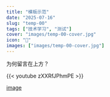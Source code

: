 ```yaml
---
title: "模板示范"
date: "2025-07-16"
slug: "temp-00"
tags: ["技术学习", "测试"]
cover: "images/temp-00-cover.jpg"
icon: "📁"
images: ["images/temp-00-cover.jpg"]
---
```

为何留言在上方？



{{< youtube zXXRfJPhmPE >}}


[image](https://prod-files-secure.s3.us-west-2.amazonaws.com/112d0858-5090-4d34-a606-b75eb8d65fd2/b110fffe-d8dc-4f51-990e-749f6cc413f6/M2U00785.mpg?X-Amz-Algorithm=AWS4-HMAC-SHA256&X-Amz-Content-Sha256=UNSIGNED-PAYLOAD&X-Amz-Credential=ASIAZI2LB466WOTVCOYY%2F20250724%2Fus-west-2%2Fs3%2Faws4_request&X-Amz-Date=20250724T144550Z&X-Amz-Expires=3600&X-Amz-Security-Token=IQoJb3JpZ2luX2VjEAQaCXVzLXdlc3QtMiJGMEQCIDkswsYtwmskAyHmrErmcBK7yImJY%2BFEPpH%2Bkx95%2FC8eAiARCUFTJFo0a5RbwmbifFVIB%2BcF0PQXbc5DgRLebvMvFCr%2FAwgtEAAaDDYzNzQyMzE4MzgwNSIMNWPAanxaPHt4J67HKtwDlj%2FN%2FWTE8gjILHjHdktQbYYQyYs3v2JZcP%2FWk1Z%2Bcf8bodXHWbU0P0q4kci00Ekpufo3Li1XOHKTt6HcaWT1Yw%2FSvOGKuQmMmxjhXZdCfEQXBUbdcaKvXO2dV%2FN75OntcnGMdFZOEdrFrlZRPx%2F3XOX%2FzKn5%2FmjBbd2qhaDRJ%2BeNs6IC0NwSnKf7a3jqNSgSbM7vO%2F9kL5aXEiHE2kKvZqOOnM3bsxFYlPFoDxMEebr0MysB0wCTzYx6%2B%2BCsO4oxUwnymX2l6iprB6ZAo3PLV0IwZX1gOUpHcN4wrHS3BqBw9sX5oo87w%2BaObtqxZNBnHTJraRjlPBTQoZ44RkWv3NguW6XED%2FglpWsGFjnKBdlbU0oeH7Y6mabg2yOWcshMcLXF2R%2BYmXk1Y5kpGsRZsmj2zkRtQ08XsAAnvi%2F7XY12Udx4BoO9BfsSwEbmEeCqn71Z39N0Oxx5MAv1DNa85h4441YZPpU3I4Nz85J41HO0oaw6QX1KNIInjw3TYo0bJa3cSZqmn%2BQvsYxNUfxYa6sJI8DGMPIp7mDmyLWhPCg%2FpxDY5xzWbza%2BYjpOEPTT5HO%2BjmAHB5TE3jfoT0uOC1ePFGkY8V9Ws4kizjNcIecSSATeorYP3H7HECowg7%2BIxAY6pgGGJ3oZPKQvxoVHeUZqYbDm65QN6UkxJIGNEGJOzxr7bpdYQcZLMV1rGg6Zy67fu4G%2FnbxLqI%2FyKyy839ArSIvc0rO%2FTGd%2Btg%2BIB85cInLW325y%2FfApa%2FdgDJRprcR95PHCEpSrfeSRcJHWobCQLpghaYJA33w6D865Q%2B6rvhw5DVZRkWoU9kgDoiKL3dYwzYS0l0fvQvFqUOp8ZHMJdQ4kPvjbLLzS&X-Amz-Signature=c8f44248dca2e28667a412d600d8b4b5cbbe7107b7e67edf959dd644baa6c20a&X-Amz-SignedHeaders=host&x-amz-checksum-mode=ENABLED&x-id=GetObject)

